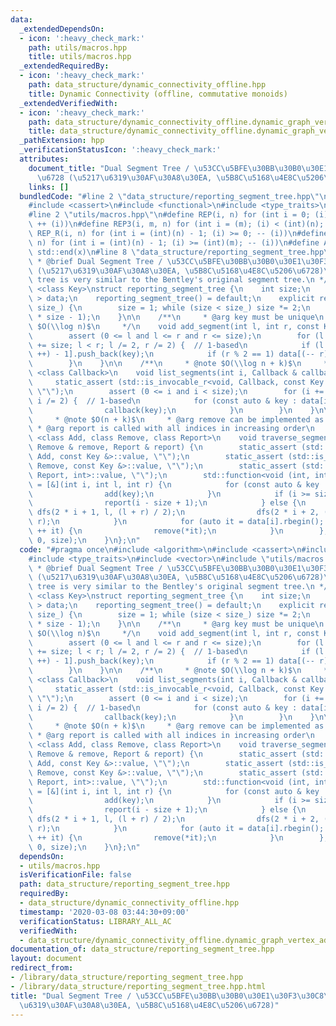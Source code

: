 ```yaml
---
data:
  _extendedDependsOn:
  - icon: ':heavy_check_mark:'
    path: utils/macros.hpp
    title: utils/macros.hpp
  _extendedRequiredBy:
  - icon: ':heavy_check_mark:'
    path: data_structure/dynamic_connectivity_offline.hpp
    title: Dynamic Connectivity (offline, commutative monoids)
  _extendedVerifiedWith:
  - icon: ':heavy_check_mark:'
    path: data_structure/dynamic_connectivity_offline.dynamic_graph_vertex_add_component_sum.test.cpp
    title: data_structure/dynamic_connectivity_offline.dynamic_graph_vertex_add_component_sum.test.cpp
  _pathExtension: hpp
  _verificationStatusIcon: ':heavy_check_mark:'
  attributes:
    document_title: "Dual Segment Tree / \u53CC\u5BFE\u30BB\u30B0\u30E1\u30F3\u30C8\
      \u6728 (\u5217\u6319\u30AF\u30A8\u30EA, \u5B8C\u5168\u4E8C\u5206\u6728)"
    links: []
  bundledCode: "#line 2 \"data_structure/reporting_segment_tree.hpp\"\n#include <algorithm>\n\
    #include <cassert>\n#include <functional>\n#include <type_traits>\n#include <vector>\n\
    #line 2 \"utils/macros.hpp\"\n#define REP(i, n) for (int i = 0; (i) < (int)(n);\
    \ ++ (i))\n#define REP3(i, m, n) for (int i = (m); (i) < (int)(n); ++ (i))\n#define\
    \ REP_R(i, n) for (int i = (int)(n) - 1; (i) >= 0; -- (i))\n#define REP3R(i, m,\
    \ n) for (int i = (int)(n) - 1; (i) >= (int)(m); -- (i))\n#define ALL(x) std::begin(x),\
    \ std::end(x)\n#line 8 \"data_structure/reporting_segment_tree.hpp\"\n\n/**\n\
    \ * @brief Dual Segment Tree / \u53CC\u5BFE\u30BB\u30B0\u30E1\u30F3\u30C8\u6728\
    \ (\u5217\u6319\u30AF\u30A8\u30EA, \u5B8C\u5168\u4E8C\u5206\u6728)\n * @note This\
    \ tree is very similar to the Bentley's original segment tree.\n */\ntemplate\
    \ <class Key>\nstruct reporting_segment_tree {\n    int size;\n    std::vector<std::vector<Key>\
    \ > data;\n    reporting_segment_tree() = default;\n    explicit reporting_segment_tree(int\
    \ size_) {\n        size = 1; while (size < size_) size *= 2;\n        data.resize(2\
    \ * size - 1);\n    }\n\n    /**\n     * @arg key must be unique\n     * @note\
    \ $O(\\log n)$\n     */\n    void add_segment(int l, int r, const Key & key) {\n\
    \        assert (0 <= l and l <= r and r <= size);\n        for (l += size, r\
    \ += size; l < r; l /= 2, r /= 2) {  // 1-based\n            if (l % 2 == 1) data[(l\
    \ ++) - 1].push_back(key);\n            if (r % 2 == 1) data[(-- r) - 1].push_back(key);\n\
    \        }\n    }\n\n    /**\n     * @note $O(\\log n + k)$\n     */\n    template\
    \ <class Callback>\n    void list_segments(int i, Callback & callback) {\n   \
    \     static_assert (std::is_invocable_r<void, Callback, const Key &>::value,\
    \ \"\");\n        assert (0 <= i and i < size);\n        for (i += size; i > 0;\
    \ i /= 2) {  // 1-based\n            for (const auto & key : data[i - 1]) {\n\
    \                callback(key);\n            }\n        }\n    }\n\n    /**\n\
    \     * @note $O(n + k)$\n     * @arg remove can be implemented as undo\n    \
    \ * @arg report is called with all indices in increasing order\n     */\n    template\
    \ <class Add, class Remove, class Report>\n    void traverse_segments(Add & add,\
    \ Remove & remove, Report & report) {\n        static_assert (std::is_invocable_r<void,\
    \ Add, const Key &>::value, \"\");\n        static_assert (std::is_invocable_r<void,\
    \ Remove, const Key &>::value, \"\");\n        static_assert (std::is_invocable_r<void,\
    \ Report, int>::value, \"\");\n        std::function<void (int, int, int)> dfs\
    \ = [&](int i, int l, int r) {\n            for (const auto & key : data[i]) {\n\
    \                add(key);\n            }\n            if (i >= size - 1) {\n\
    \                report(i - size + 1);\n            } else {\n               \
    \ dfs(2 * i + 1, l, (l + r) / 2);\n                dfs(2 * i + 2, (l + r) / 2,\
    \ r);\n            }\n            for (auto it = data[i].rbegin(); it != data[i].rend();\
    \ ++ it) {\n                remove(*it);\n            }\n        };\n        dfs(0,\
    \ 0, size);\n    }\n};\n"
  code: "#pragma once\n#include <algorithm>\n#include <cassert>\n#include <functional>\n\
    #include <type_traits>\n#include <vector>\n#include \"utils/macros.hpp\"\n\n/**\n\
    \ * @brief Dual Segment Tree / \u53CC\u5BFE\u30BB\u30B0\u30E1\u30F3\u30C8\u6728\
    \ (\u5217\u6319\u30AF\u30A8\u30EA, \u5B8C\u5168\u4E8C\u5206\u6728)\n * @note This\
    \ tree is very similar to the Bentley's original segment tree.\n */\ntemplate\
    \ <class Key>\nstruct reporting_segment_tree {\n    int size;\n    std::vector<std::vector<Key>\
    \ > data;\n    reporting_segment_tree() = default;\n    explicit reporting_segment_tree(int\
    \ size_) {\n        size = 1; while (size < size_) size *= 2;\n        data.resize(2\
    \ * size - 1);\n    }\n\n    /**\n     * @arg key must be unique\n     * @note\
    \ $O(\\log n)$\n     */\n    void add_segment(int l, int r, const Key & key) {\n\
    \        assert (0 <= l and l <= r and r <= size);\n        for (l += size, r\
    \ += size; l < r; l /= 2, r /= 2) {  // 1-based\n            if (l % 2 == 1) data[(l\
    \ ++) - 1].push_back(key);\n            if (r % 2 == 1) data[(-- r) - 1].push_back(key);\n\
    \        }\n    }\n\n    /**\n     * @note $O(\\log n + k)$\n     */\n    template\
    \ <class Callback>\n    void list_segments(int i, Callback & callback) {\n   \
    \     static_assert (std::is_invocable_r<void, Callback, const Key &>::value,\
    \ \"\");\n        assert (0 <= i and i < size);\n        for (i += size; i > 0;\
    \ i /= 2) {  // 1-based\n            for (const auto & key : data[i - 1]) {\n\
    \                callback(key);\n            }\n        }\n    }\n\n    /**\n\
    \     * @note $O(n + k)$\n     * @arg remove can be implemented as undo\n    \
    \ * @arg report is called with all indices in increasing order\n     */\n    template\
    \ <class Add, class Remove, class Report>\n    void traverse_segments(Add & add,\
    \ Remove & remove, Report & report) {\n        static_assert (std::is_invocable_r<void,\
    \ Add, const Key &>::value, \"\");\n        static_assert (std::is_invocable_r<void,\
    \ Remove, const Key &>::value, \"\");\n        static_assert (std::is_invocable_r<void,\
    \ Report, int>::value, \"\");\n        std::function<void (int, int, int)> dfs\
    \ = [&](int i, int l, int r) {\n            for (const auto & key : data[i]) {\n\
    \                add(key);\n            }\n            if (i >= size - 1) {\n\
    \                report(i - size + 1);\n            } else {\n               \
    \ dfs(2 * i + 1, l, (l + r) / 2);\n                dfs(2 * i + 2, (l + r) / 2,\
    \ r);\n            }\n            for (auto it = data[i].rbegin(); it != data[i].rend();\
    \ ++ it) {\n                remove(*it);\n            }\n        };\n        dfs(0,\
    \ 0, size);\n    }\n};\n"
  dependsOn:
  - utils/macros.hpp
  isVerificationFile: false
  path: data_structure/reporting_segment_tree.hpp
  requiredBy:
  - data_structure/dynamic_connectivity_offline.hpp
  timestamp: '2020-03-08 03:44:30+09:00'
  verificationStatus: LIBRARY_ALL_AC
  verifiedWith:
  - data_structure/dynamic_connectivity_offline.dynamic_graph_vertex_add_component_sum.test.cpp
documentation_of: data_structure/reporting_segment_tree.hpp
layout: document
redirect_from:
- /library/data_structure/reporting_segment_tree.hpp
- /library/data_structure/reporting_segment_tree.hpp.html
title: "Dual Segment Tree / \u53CC\u5BFE\u30BB\u30B0\u30E1\u30F3\u30C8\u6728 (\u5217\
  \u6319\u30AF\u30A8\u30EA, \u5B8C\u5168\u4E8C\u5206\u6728)"
---
```

